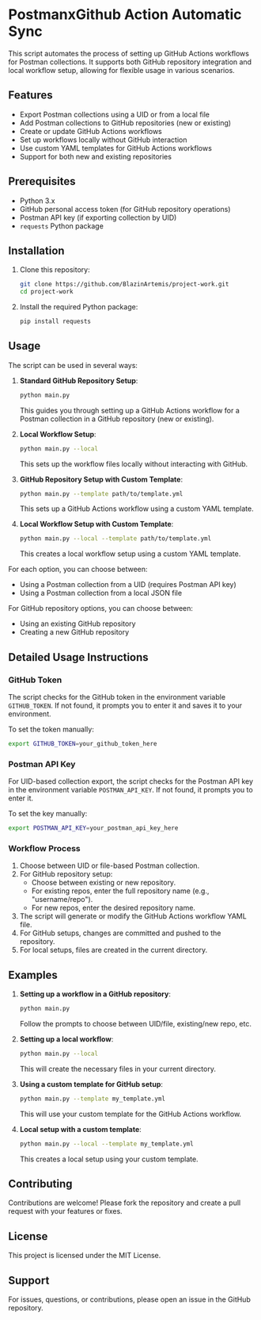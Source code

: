 # PostmanxGithub Action Automatic Sync

This script automates the process of setting up GitHub Actions workflows for Postman collections. It supports both GitHub repository integration and local workflow setup, allowing for flexible usage in various scenarios.

## Features

- Export Postman collections using a UID or from a local file
- Add Postman collections to GitHub repositories (new or existing)
- Create or update GitHub Actions workflows
- Set up workflows locally without GitHub interaction
- Use custom YAML templates for GitHub Actions workflows
- Support for both new and existing repositories

## Prerequisites

- Python 3.x
- GitHub personal access token (for GitHub repository operations)
- Postman API key (if exporting collection by UID)
- `requests` Python package

## Installation

1. Clone this repository:
   ```bash
   git clone https://github.com/BlazinArtemis/project-work.git
   cd project-work
   ```

2. Install the required Python package:
   ```bash
   pip install requests
   ```

## Usage

The script can be used in several ways:

1. **Standard GitHub Repository Setup**:
   ```bash
   python main.py
   ```
   This guides you through setting up a GitHub Actions workflow for a Postman collection in a GitHub repository (new or existing).

2. **Local Workflow Setup**:
   ```bash
   python main.py --local
   ```
   This sets up the workflow files locally without interacting with GitHub.

3. **GitHub Repository Setup with Custom Template**:
   ```bash
   python main.py --template path/to/template.yml
   ```
   This sets up a GitHub Actions workflow using a custom YAML template.

4. **Local Workflow Setup with Custom Template**:
   ```bash
   python main.py --local --template path/to/template.yml
   ```
   This creates a local workflow setup using a custom YAML template.

For each option, you can choose between:
- Using a Postman collection from a UID (requires Postman API key)
- Using a Postman collection from a local JSON file

For GitHub repository options, you can choose between:
- Using an existing GitHub repository
- Creating a new GitHub repository

## Detailed Usage Instructions

### GitHub Token

The script checks for the GitHub token in the environment variable `GITHUB_TOKEN`. If not found, it prompts you to enter it and saves it to your environment.

To set the token manually:
```bash
export GITHUB_TOKEN=your_github_token_here
```

### Postman API Key

For UID-based collection export, the script checks for the Postman API key in the environment variable `POSTMAN_API_KEY`. If not found, it prompts you to enter it.

To set the key manually:
```bash
export POSTMAN_API_KEY=your_postman_api_key_here
```

### Workflow Process

1. Choose between UID or file-based Postman collection.
2. For GitHub repository setup:
   - Choose between existing or new repository.
   - For existing repos, enter the full repository name (e.g., "username/repo").
   - For new repos, enter the desired repository name.
3. The script will generate or modify the GitHub Actions workflow YAML file.
4. For GitHub setups, changes are committed and pushed to the repository.
5. For local setups, files are created in the current directory.

## Examples

1. **Setting up a workflow in a GitHub repository**:
   ```bash
   python main.py
   ```
   Follow the prompts to choose between UID/file, existing/new repo, etc.

2. **Setting up a local workflow**:
   ```bash
   python main.py --local
   ```
   This will create the necessary files in your current directory.

3. **Using a custom template for GitHub setup**:
   ```bash
   python main.py --template my_template.yml
   ```
   This will use your custom template for the GitHub Actions workflow.

4. **Local setup with a custom template**:
   ```bash
   python main.py --local --template my_template.yml
   ```
   This creates a local setup using your custom template.

## Contributing

Contributions are welcome! Please fork the repository and create a pull request with your features or fixes.

## License

This project is licensed under the MIT License.

## Support

For issues, questions, or contributions, please open an issue in the GitHub repository.
